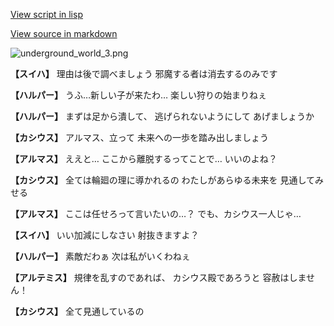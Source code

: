[View script in lisp](../scripts/101205051.txt)

[View source in markdown](101205051.md)

![underground_world_3.png](../images/backgrounds/underground_world_3.png)

**【スイハ】**
理由は後で調べましょう
邪魔する者は消去するのみです

**【ハルパー】**
うふ…新しい子が来たわ…
楽しい狩りの始まりねぇ

**【ハルパー】**
まずは足から潰して、
逃げられないようにして
あげましょうか

**【カシウス】**
アルマス、立って
未来への一歩を踏み出しましょう

**【アルマス】**
ええと…
ここから離脱するってことで…
いいのよね？

**【カシウス】**
全ては輪廻の理に導かれるの
わたしがあらゆる未来を
見通してみせる

**【アルマス】**
ここは任せろって言いたいの…？
でも、カシウス一人じゃ…

**【スイハ】**
いい加減にしなさい
射抜きますよ？

**【ハルパー】**
素敵だわぁ
次は私がいくわねぇ

**【アルテミス】**
規律を乱すのであれば、
カシウス殿であろうと
容赦はしません！

**【カシウス】**
全て見通しているの